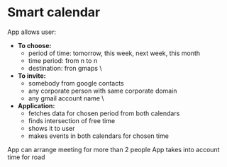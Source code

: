 # Smart calendar

App allows user:
* __To choose:__
    * period of time: tomorrow, this week, next week, this month
    * time period: from n to n
    * destination: fron gmaps \
* __To invite:__
    * somebody from google contacts
    * any corporate person with same corporate domain
    * any gmail account name \
* __Application:__
    * fetches data for chosen period from both calendars
    * finds intersection of free time
    * shows it to user
    * makes events in both calendars for chosen time  

App can arrange meeting for more than 2 people
App takes into account time for road